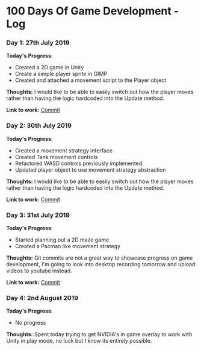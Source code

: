 # 100 Days Of Game Development - Log

### Day 1: 27th July 2019

**Today's Progress**:
* Created a 2D game in Unity
* Create a simple player sprite in GIMP
* Created and attached a movement script to the Player object

**Thoughts:** I would like to be able to easily switch out how the player moves rather than having the logic hardcoded into the Update method.

**Link to work:** [Commit](https://github.com/Undevd/university_of_unity/commit/f24bf9acfa88370c86f76a87bac9932fc1170f26)

### Day 2: 30th July 2019

**Today's Progress**:
* Created a movement strategy interface
* Created Tank movement controls
* Refactored WASD controls previously implemented
* Updated player object to use movement strategy abstraction

**Thoughts:** I would like to be able to easily switch out how the player moves rather than having the logic hardcoded into the Update method.

**Link to work:** [Commit](https://github.com/Undevd/university_of_unity/commit/c45930adf1e71e868f6b7035e7d048a84dc3e860)

### Day 3: 31st July 2019

**Today's Progress**:
* Started planning out a 2D maze game
* Created a Pacman like movement strategy

**Thoughts:** Git commits are not a great way to showcase progress on game development, I'm going to look into desktop recording tomorrow and upload videos to youtube instead.

**Link to work:** [Commit](https://github.com/Undevd/university_of_unity/commit/cdb9eda2ac5185c9c40aa296a82b5c6d729ad083)

### Day 4: 2nd August 2019

**Today's Progress**:
* No progress

**Thoughts:** Spent today trying to get NVIDIA's in game overlay to work with Unity in play mode, no luck but I know its entirely possible.